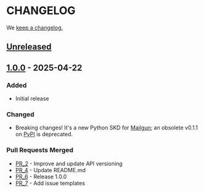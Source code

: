 # CHANGELOG

We [keep a changelog.](http://keepachangelog.com/)

## [Unreleased]

## [1.0.0] - 2025-04-22

### Added

- Initial release

### Changed

- Breaking changes! It's a new Python SKD for [Mailgun](http://www.mailgun.com/); an obsolete v0.1.1 on [PyPI](https://pypi.org/project/mailgun/0.1.1/) is deprecated.

### Pull Requests Merged

- [PR_2](https://github.com/mailgun/mailgun-python/pull/2) - Improve and update API versioning
- [PR_4](https://github.com/mailgun/mailgun-python/pull/4) - Update README.md
- [PR_6](https://github.com/mailgun/mailgun-python/pull/6) - Release 1.0.0
- [PR_7](https://github.com/mailgun/mailgun-python/pull/7) - Add issue templates

[1.0.0]: https://github.com/mailgun/mailgun-python/releases/tag/v1.0.0
[unreleased]: https://github.com/mailgun/mailgun-python/releases/tag/v1.0.0...HEAD
